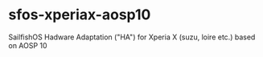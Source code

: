 # sfos-xperiax-aosp10
SailfishOS Hadware Adaptation ("HA") for Xperia X (suzu, loire etc.) based on AOSP 10
